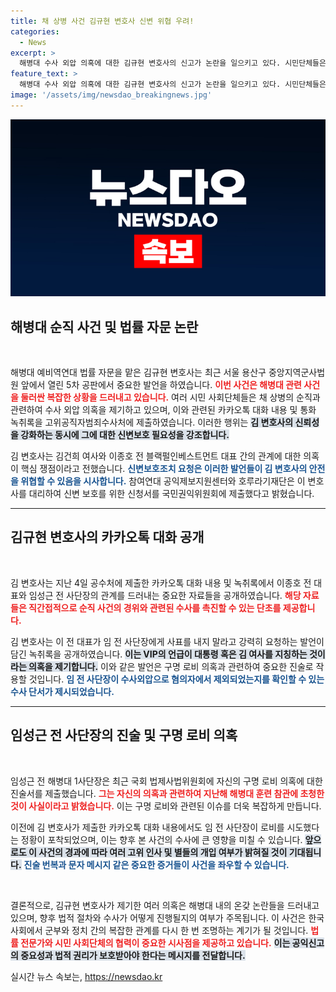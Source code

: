 ```yaml
---
title: 채 상병 사건 김규현 변호사 신변 위협 우려!
categories:
  - News
excerpt: >
  해병대 수사 외압 의혹에 대한 김규현 변호사의 신고가 논란을 일으키고 있다. 시민단체들은 그의 신변 보호를 요청하며, 정치적 음해와 협박 우려를 강조했다. 이 사건은 더욱 복잡한 진실을 드러낼 가능성을 내포하고 있어 관심이 집중된다.
feature_text: >
  해병대 수사 외압 의혹에 대한 김규현 변호사의 신고가 논란을 일으키고 있다. 시민단체들은 그의 신변 보호를 요청하며, 정치적 음해와 협박 우려를 강조했다. 이 사건은 더욱 복잡한 진실을 드러낼 가능성을 내포하고 있어 관심이 집중된다.
image: '/assets/img/newsdao_breakingnews.jpg'
---
```


<p><img src="/assets/img/newsdao_breakingnews.jpg" alt="pcversion 속보" /></p>

<h2 data-ke-size="size26">해병대 순직 사건 및 법률 자문 논란</h2>

<p data-ke-size="size16">&nbsp;</p>

<p>해병대 예비역연대 법률 자문을 맡은 김규현 변호사는 최근 서울 용산구 중앙지역군사법원 앞에서 열린 5차 공판에서 중요한 발언을 하였습니다. <b><span style="color: #ee2323;">이번 사건은 해병대 관련 사건을 둘러싼 복잡한 상황을 드러내고 있습니다.</span></b> 여러 시민 사회단체들은 채 상병의 순직과 관련하여 수사 외압 의혹을 제기하고 있으며, 이와 관련된 카카오톡 대화 내용 및 통화 녹취록을 고위공직자범죄수사처에 제출하였습니다. 이러한 행위는 <b><span style="background-color: #21538527;">김 변호사의 신뢰성을 강화하는 동시에 그에 대한 신변보호 필요성을 강조합니다.</span></b> </p>

<p>김 변호사는 김건희 여사와 이종호 전 블랙펄인베스트먼트 대표 간의 관계에 대한 의혹이 핵심 쟁점이라고 전했습니다. <b><span style="color: #1a5490;">신변보호조치 요청은 이러한 발언들이 김 변호사의 안전을 위협할 수 있음을 시사합니다.</span></b> 참여연대 공익제보지원센터와 호루라기재단은 이 변호사를 대리하여 신변 보호를 위한 신청서를 국민권익위원회에 제출했다고 밝혔습니다. </p>

<hr />

<h2 data-ke-size="size26">김규현 변호사의 카카오톡 대화 공개</h2>

<p data-ke-size="size16">&nbsp;</p>

<p>김 변호사는 지난 4일 공수처에 제출한 카카오톡 대화 내용 및 녹취록에서 이종호 전 대표와 임성근 전 사단장의 관계를 드러내는 중요한 자료들을 공개하였습니다. <b><span style="color: #ee2323;">해당 자료들은 직간접적으로 순직 사건의 경위와 관련된 수사를 촉진할 수 있는 단초를 제공합니다.</span></b> </p>

<p>김 변호사는 이 전 대표가 임 전 사단장에게 사표를 내지 말라고 강력히 요청하는 발언이 담긴 녹취록을 공개하였습니다. <b><span style="background-color: #21538527;">이는 VIP의 언급이 대통령 혹은 김 여사를 지칭하는 것이라는 의혹을 제기합니다.</span></b> 이와 같은 발언은 구명 로비 의혹과 관련하여 중요한 진술로 작용할 것입니다. <b><span style="color: #1a5490;">임 전 사단장이 수사외압으로 혐의자에서 제외되었는지를 확인할 수 있는 수사 단서가 제시되었습니다.</span></b> </p>

<hr />

<h2 data-ke-size="size26">임성근 전 사단장의 진술 및 구명 로비 의혹</h2>

<p data-ke-size="size16">&nbsp;</p>

<p>임성근 전 해병대 1사단장은 최근 국회 법제사법위원회에 자신의 구명 로비 의혹에 대한 진술서를 제출했습니다. <b><span style="color: #ee2323;">그는 자신의 의혹과 관련하여 지난해 해병대 훈련 참관에 초청한 것이 사실이라고 밝혔습니다.</span></b> 이는 구명 로비와 관련된 이슈를 더욱 복잡하게 만듭니다. </p>

<p>이전에 김 변호사가 제출한 카카오톡 대화 내용에서도 임 전 사단장이 로비를 시도했다는 정황이 포착되었으며, 이는 향후 본 사건의 수사에 큰 영향을 미칠 수 있습니다. <b><span style="background-color: #21538527;">앞으로도 이 사건의 경과에 따라 여러 고위 인사 및 별들의 개입 여부가 밝혀질 것이 기대됩니다.</span></b>  <b><span style="color: #1a5490;">진술 번복과 문자 메시지 같은 중요한 증거들이 사건을 좌우할 수 있습니다.</span></b> </p>

<p data-ke-size="size16">&nbsp;</p>

<p>결론적으로, 김규현 변호사가 제기한 여러 의혹은 해병대 내의 온갖 논란들을 드러내고 있으며, 향후 법적 절차와 수사가 어떻게 진행될지의 여부가 주목됩니다. 이 사건은 한국 사회에서 군부와 정치 간의 복잡한 관계를 다시 한 번 조명하는 계기가 될 것입니다. <b><span style="color: #ee2323;">법률 전문가와 시민 사회단체의 협력이 중요한 시사점을 제공하고 있습니다.</span></b>  <b><span style="background-color: #21538527;">이는 공익신고의 중요성과 법적 권리가 보호받아야 한다는 메시지를 전달합니다.</span></b> </p>
실시간 뉴스 속보는, <a href="https://newsdao.kr" rel="dofollow">https://newsdao.kr</a>


